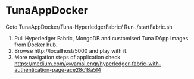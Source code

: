 # TunaAppDocker
Goto TunaAppDocker/Tuna-HyperledgerFabric/
Run ./startFabric.sh

1) Pull Hyperledger Fabric, MongoDB and customised Tuna DApp Images from Docker hub.
2) Browse http://locallhost/5000 and play with it.
3) More navigation steps of application check https://medium.com/@vamsi.engr/hyperledger-fabric-with-authentication-page-ace28c18a5f4
